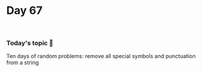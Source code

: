 # Day 67

&nbsp;

### Today's topic 🎯
Ten days of random problems: remove all special symbols and punctuation from a string